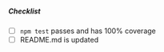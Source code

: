 <!--
Thank you for your pull request. Please provide a description above and review
the requirements below.

Bug fixes and new features should include tests
-->

##### Checklist
<!-- Remove items that do not apply. For completed items, change [ ] to [x]. -->

- [ ] `npm test` passes and has 100% coverage
- [ ] README.md is updated
